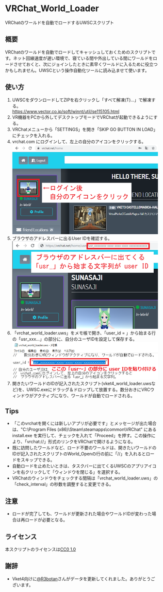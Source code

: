 # VRChat_World_Loader
VRChatのワールドを自動でロードするUWSCスクリプト

## 概要
VRChatのワールドを自動でロードしてキャッシュしておくためのスクリプトです。ネット回線速度が遅い環境で、寝ている間や外出している間にワールドをロードさせておくと、次にジョインしたときに素早くワールドに入るために役立つかもしれません。UWSCという操作自動化ツールに読み込ませて使います。

## 使い方
1. UWSCをダウンロードしてZIPを右クリックし「すべて解凍(T)...」で解凍する。  
https://www.vector.co.jp/soft/winnt/util/se115105.html
1. VR機器をPCから外してデスクトップモードでVRChatが起動できるようにする。
2. VRChatメニューから「SETTINGS」を開き「SKIP GO BUTTON IN LOAD」にチェックを入れる。
3. vrchat.com にログインして、左上の自分のアイコンをクリックする。  
![01_login_click_icon.png](images/01_login_click_icon.png)  
4. ブラウザのアドレスバーに出るUser IDを確認する。  
![02_check_user_id.png](images/02_check_user_id.png)
5. 「vrchat_world_loader.uws」をメモ帳で開き、「user_id = 」から始まる行の「usr_xxx...」の部分に、自分のユーザIDを設定して保存する。  
![03_paste_user_id.png](images/03_paste_user_id.png)
6. 開きたいワールドのIDが記入されたスクリプト(vket4_world_loader.uwsなど)を、UWSC.exeにドラッグ＆ドロップして放置する。数分おきにVRCウィンドウがアクティブになり、ワールドが自動でロードされる。

## Tips
- 「このvrchatを開くには新しいアプリが必要です」とメッセージが出た場合は、"C:\Program Files  (x86)\Steam\steamapps\common\VRChat" にある install.exe を実行して、チェックを入れて「Proceed」を押す。この操作により、「vrchat://」形式のリンクをVRChatで開けるようになる。
- 既に訪問したワールドなど、ロード不要のワールドは、開きたいワールドのIDが記入されたスクリプトのWorld_Openの行の前に「//」を入れるとロードをスキップできる。
- 自動ロードを止めたいときは、タスクバーに出てくるUWSCのアプリアイコンを右クリックして「ウィンドウを閉じる」を選択する。
- VRChatのウィンドウをチェックする間隔は「vrchat_world_loader.uws」の「check_interval」の秒数を調整すると変更できる。

## 注意
- ロードが完了しても、ワールドが更新された場合やワールドIDが変わった場合は再ロードが必要となる。

## ライセンス
本スクリプトのライセンスは[CC0 1.0](http://creativecommons.org/publicdomain/zero/1.0/)

## 謝辞
- Vket4向けに[@R3botan](https://twitter.com/r3botan)さんがデータを更新してくれました。ありがとうございます。
